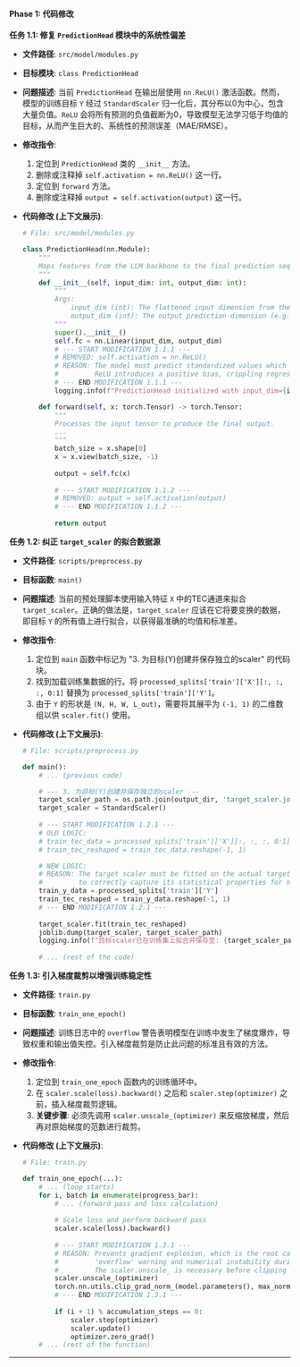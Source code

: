 
#### **Phase 1: 代码修改**

**任务 1.1: 修复 `PredictionHead` 模块中的系统性偏差**

*   **文件路径**: `src/model/modules.py`
*   **目标模块**: `class PredictionHead`
*   **问题描述**: 当前 `PredictionHead` 在输出层使用 `nn.ReLU()` 激活函数。然而，模型的训练目标 `Y` 经过 `StandardScaler` 归一化后，其分布以0为中心，包含大量负值。`ReLU` 会将所有预测的负值截断为0，导致模型无法学习低于均值的目标，从而产生巨大的、系统性的预测误差（MAE/RMSE）。
*   **修改指令**:
    1.  定位到 `PredictionHead` 类的 `__init__` 方法。
    2.  删除或注释掉 `self.activation = nn.ReLU()` 这一行。
    3.  定位到 `forward` 方法。
    4.  删除或注释掉 `output = self.activation(output)` 这一行。
*   **代码修改 (上下文展示)**:

    ```python
    # File: src/model/modules.py
    
    class PredictionHead(nn.Module):
        """
        Maps features from the LLM backbone to the final prediction sequence.
        """
        def __init__(self, input_dim: int, output_dim: int):
            """
            Args:
                input_dim (int): The flattened input dimension from the LLM (e.g., 21 * 768).
                output_dim (int): The output prediction dimension (e.g., 12).
            """
            super().__init__()
            self.fc = nn.Linear(input_dim, output_dim)
            # --- START MODIFICATION 1.1.1 ---
            # REMOVED: self.activation = nn.ReLU() 
            # REASON: The model must predict standardized values which can be negative.
            #         ReLU introduces a positive bias, crippling regression performance.
            # --- END MODIFICATION 1.1.1 ---
            logging.info(f"PredictionHead initialized with input_dim={input_dim}, output_dim={output_dim}")
    
        def forward(self, x: torch.Tensor) -> torch.Tensor:
            """
            Processes the input tensor to produce the final output.
            ...
            """
            batch_size = x.shape[0]
            x = x.view(batch_size, -1)
            
            output = self.fc(x)
            
            # --- START MODIFICATION 1.1.2 ---
            # REMOVED: output = self.activation(output)
            # --- END MODIFICATION 1.1.2 ---
            
            return output
    ```

**任务 1.2: 纠正 `target_scaler` 的拟合数据源**

*   **文件路径**: `scripts/preprocess.py`
*   **目标函数**: `main()`
*   **问题描述**: 当前的预处理脚本使用输入特征 `X` 中的TEC通道来拟合 `target_scaler`。正确的做法是，`target_scaler` 应该在它将要变换的数据，即目标 `Y` 的所有值上进行拟合，以获得最准确的均值和标准差。
*   **修改指令**:
    1.  定位到 `main` 函数中标记为 "3. 为目标(Y)创建并保存独立的scaler" 的代码块。
    2.  找到加载训练集数据的行。将 `processed_splits['train']['X'][:, :, :, 0:1]` 替换为 `processed_splits['train']['Y']`。
    3.  由于 `Y` 的形状是 `(N, H, W, L_out)`，需要将其展平为 `(-1, 1)` 的二维数组以供 `scaler.fit()` 使用。
*   **代码修改 (上下文展示)**:

    ```python
    # File: scripts/preprocess.py
    
    def main():
        # ... (previous code)
    
        # --- 3. 为目标(Y)创建并保存独立的scaler ---
        target_scaler_path = os.path.join(output_dir, 'target_scaler.joblib')
        target_scaler = StandardScaler()
        
        # --- START MODIFICATION 1.2.1 ---
        # OLD LOGIC:
        # train_tec_data = processed_splits['train']['X'][:, :, :, 0:1]
        # train_tec_reshaped = train_tec_data.reshape(-1, 1)
    
        # NEW LOGIC:
        # REASON: The target scaler must be fitted on the actual target data (Y)
        #         to correctly capture its statistical properties for normalization.
        train_y_data = processed_splits['train']['Y']
        train_tec_reshaped = train_y_data.reshape(-1, 1)
        # --- END MODIFICATION 1.2.1 ---
        
        target_scaler.fit(train_tec_reshaped)
        joblib.dump(target_scaler, target_scaler_path)
        logging.info(f"目标scaler已在训练集上拟合并保存至: {target_scaler_path}")
        
        # ... (rest of the code)
    ```

**任务 1.3: 引入梯度裁剪以增强训练稳定性**

*   **文件路径**: `train.py`
*   **目标函数**: `train_one_epoch()`
*   **问题描述**: 训练日志中的 `overflow` 警告表明模型在训练中发生了梯度爆炸，导致权重和输出值失控。引入梯度裁剪是防止此问题的标准且有效的方法。
*   **修改指令**:
    1.  定位到 `train_one_epoch` 函数内的训练循环中。
    2.  在 `scaler.scale(loss).backward()` 之后和 `scaler.step(optimizer)` 之前，插入梯度裁剪逻辑。
    3.  **关键步骤**: 必须先调用 `scaler.unscale_(optimizer)` 来反缩放梯度，然后再对原始梯度的范数进行裁剪。
*   **代码修改 (上下文展示)**:

    ```python
    # File: train.py
    
    def train_one_epoch(...):
        # ... (loop starts)
        for i, batch in enumerate(progress_bar):
            # ... (forward pass and loss calculation)
            
            # Scale loss and perform backward pass
            scaler.scale(loss).backward()
            
            # --- START MODIFICATION 1.3.1 ---
            # REASON: Prevents gradient explosion, which is the root cause of the
            #         'overflow' warning and numerical instability during training.
            #         The scaler.unscale_ is necessary before clipping in mixed-precision.
            scaler.unscale_(optimizer)
            torch.nn.utils.clip_grad_norm_(model.parameters(), max_norm=1.0)
            # --- END MODIFICATION 1.3.1 ---
            
            if (i + 1) % accumulation_steps == 0:
                scaler.step(optimizer)
                scaler.update()
                optimizer.zero_grad()
        # ... (rest of the function)
    ```

---

